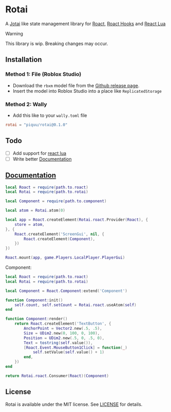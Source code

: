 # Rotai

A [Jotai](https://github.com/pmndrs/jotai) like state management library for [Roact](https://github.com/Roblox/roact), [Roact Hooks](https://github.com/Kampfkarren/roact-hooks) and [React Lua](https://github.com/jsdotlua/react-lua/)

> [!WARNING]  
> This library is wip. Breaking changes may occur.

## Installation

### Method 1: File (Roblox Studio)
- Download the `rbxm` model file from the [Github release page](https://github.com/piquu/Rotai/releases/tag/0.1.0).
- Insert the model into Roblox Studio into a place like `ReplicatedStorage`

### Method 2: Wally
- Add this like to your `wally.toml` file
```toml
rotai = "piquu/rotai@0.1.0"
```

## Todo
- [ ] Add support for [react lua](https://github.com/jsdotlua/react-lua/)
- [ ] Write better [Documentation](/Documentation.md)

## [Documentation](/Documentation.md)
```lua
local Roact = require(path.to.roact)
local Rotai = require(path.to.rotai)

local Component = require(path.to.component)

local atom = Rotai.atom(0)

local app = Roact.createElement(Rotai.roact.Provider(Roact), {
	store = atom,
}, {
	Roact.createElement('ScreenGui', nil, {
		Roact.createElement(Component),
	})
})

Roact.mount(app, game.Players.LocalPlayer.PlayerGui)
```
Component:
```lua
local Roact = require(path.to.roact)
local Rotai = require(path.to.rotai)

local Component = Roact.Component:extend('Component')

function Component:init()
	self.count, self.setCount = Rotai.roact.useAtom(self)
end

function Component:render()
	return Roact.createElement('TextButton', {
		AnchorPoint = Vector2.new(.5, .5),
		Size = UDim2.new(0, 100, 0, 100),
		Position = UDim2.new(.5, 0, .5, 0),
		Text = tostring(self.value()),
		[Roact.Event.MouseButton1Click] = function(_)
			self.setValue(self.value() + 1)
		end,
	})
end

return Rotai.roact.Consumer(Roact)(Component)
```

## License
Rotai is available under the MIT license. See [LICENSE](LICENSE) for details.
